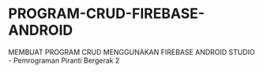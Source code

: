 # PROGRAM-CRUD-FIREBASE-ANDROID
MEMBUAT PROGRAM CRUD MENGGUNAKAN FIREBASE ANDROID STUDIO - Pemrograman Piranti Bergerak 2

